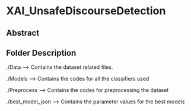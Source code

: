 # XAI_UnsafeDiscourseDetection
## Abstract
## Folder Description

./Data                --> Contains the dataset related files.

./Models              --> Contains the codes for all the classifiers used

./Preprocess  	      --> Contains the codes for preprocessing the dataset	

./best_model_json     --> Contains the parameter values for the best models
